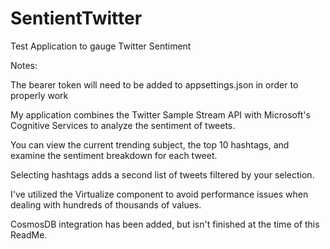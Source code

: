 # SentientTwitter
Test Application to gauge Twitter Sentiment

Notes:

The bearer token will need to be added to appsettings.json in order to properly work 

My application combines the Twitter Sample Stream API with Microsoft's Cognitive Services to analyze the sentiment of tweets.

You can view the current trending subject, the top 10 hashtags, and examine the sentiment breakdown for each tweet.

Selecting hashtags adds a second list of tweets filtered by your selection.

I've utilized the Virtualize component to avoid performance issues when dealing with hundreds of thousands of values.

CosmosDB integration has been added, but isn't finished at the time of this ReadMe.
